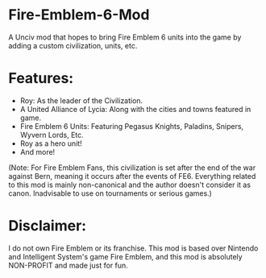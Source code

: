 # Fire-Emblem-6-Mod
A Unciv mod that hopes to bring Fire Emblem 6 units into the game by adding a custom civilization, units, etc. 

# Features:

- Roy: As the leader of the Civilization.
- A United Alliance of Lycia: Along with the cities and towns featured in game.
- Fire Emblem 6 Units: Featuring Pegasus Knights, Paladins, Snipers, Wyvern Lords, Etc.
- Roy as a hero unit!
- And more!

(Note: For Fire Emblem Fans, this civilization is set after the end of the war against Bern, meaning it occurs after the events of FE6. Everything related to this mod is mainly non-canonical and the author doesn't consider it as canon. Inadvisable to use on tournaments or serious games.)

# Disclaimer:

I do not own Fire Emblem or its franchise. This mod is based over Nintendo and Intelligent System's game Fire Emblem, and this mod is absolutely NON-PROFIT and made just for fun.
